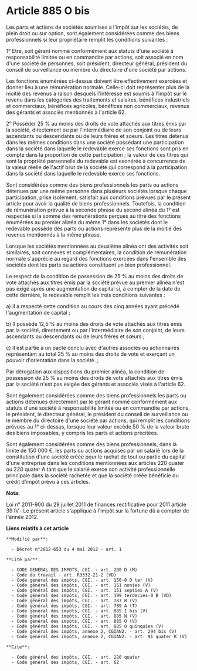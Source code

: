 # Article 885 O bis

Les parts et actions de sociétés soumises à l'impôt sur les sociétés, de plein droit ou sur option, sont également
considérées comme des biens professionnels si leur propriétaire remplit les conditions suivantes : 

1° Etre, soit gérant nommé conformément aux statuts d'une société à responsabilité limitée ou en commandite par actions, soit
associé en nom d'une société de personnes, soit président, directeur général, président du conseil de surveillance ou membre
du directoire d'une société par actions. 

Les fonctions énumérées ci-dessus doivent être effectivement exercées et donner lieu à une rémunération normale. Celle-ci
doit représenter plus de la moitié des revenus à raison desquels l'intéressé est soumis à l'impôt sur le revenu dans les
catégories des traitements et salaires, bénéfices industriels et commerciaux, bénéfices agricoles, bénéfices non commerciaux,
revenus des gérants et associés mentionnés à l'article 62. 

2° Posséder 25 % au moins des droits de vote attachés aux titres émis par la société, directement ou par l'intermédiaire de
son conjoint ou de leurs ascendants ou descendants ou de leurs frères et soeurs. Les titres détenus dans les mêmes conditions
dans une société possédant une participation dans la société dans laquelle le redevable exerce ses fonctions sont pris en
compte dans la proportion de cette participation ; la valeur de ces titres qui sont la propriété personnelle du redevable est
exonérée à concurrence de la valeur réelle de l'actif brut de la société qui correspond à la participation dans la société
dans laquelle le redevable exerce ses fonctions. 

Sont considérées comme des biens professionnels les parts ou actions détenues par une même personne dans plusieurs sociétés
lorsque chaque participation, prise isolément, satisfait aux conditions prévues par le présent article pour avoir la qualité
de biens professionnels. Toutefois, la condition de rémunération prévue à la seconde phrase du second alinéa du 1° est
respectée si la somme des rémunérations perçues au titre des fonctions énumérées au premier alinéa du même 1° dans les
sociétés dont le redevable possède des parts ou actions représente plus de la moitié des revenus mentionnés à la même phrase.

Lorsque les sociétés mentionnées au deuxième alinéa ont des activités soit similaires, soit connexes et complémentaires, la
condition de rémunération normale s'apprécie au regard des fonctions exercées dans l'ensemble des sociétés dont les parts ou
actions constituent un bien professionnel.

Le respect de la condition de possession de 25 % au moins des droits de vote attachés aux titres émis par la société prévue
au premier alinéa n'est pas exigé après une augmentation de capital si, à compter de la date de cette dernière, le redevable
remplit les trois conditions suivantes :

a) Il a respecté cette condition au cours des cinq années ayant précédé l'augmentation de capital ;

b) Il possède 12,5 % au moins des droits de vote attachés aux titres émis par la société, directement ou par l'intermédiaire
de son conjoint, de leurs ascendants ou descendants ou de leurs frères et sœurs ;

c) Il est partie à un pacte conclu avec d'autres associés ou actionnaires représentant au total 25 % au moins des droits de
vote et exerçant un pouvoir d'orientation dans la société. ;

Par dérogation aux dispositions du premier alinéa, la condition de possession de 25 % au moins des droits de vote attachés
aux titres émis par la société n'est pas exigée des gérants et associés visés à l'article 62. 

Sont également considérées comme des biens professionnels les parts ou actions détenues directement par le gérant nommé
conformément aux statuts d'une société à responsabilité limitée ou en commandite par actions, le président, le directeur
général, le président du conseil de surveillance ou le membre du directoire d'une société par actions, qui remplit les
conditions prévues au 1° ci-dessus, lorsque leur valeur excède 50 % de la valeur brute des biens imposables, y compris les
parts et actions précitées. 

Sont également considérées comme des biens professionnels, dans la limite de 150 000 €, les parts ou actions acquises par un
salarié lors de la constitution d'une société créée pour le rachat de tout ou partie du capital d'une entreprise dans les
conditions mentionnées aux articles 220 quater ou 220 quater A tant que le salarié exerce son activité professionnelle
principale dans la société rachetée et que la société créée bénéficie du crédit d'impôt prévu à ces articles.

**Nota:**

Loi n° 2011-900 du 29 juillet 2011 de finances rectificative pour 2011 article 39 IV : Le présent article s'applique à
l'impôt sur la fortune dû à compter de l'année 2012.

**Liens relatifs à cet article**

	**Modifié par**:

	  - Décret n°2012-653 du 4 mai 2012 - art. 1

	**Cité par**:

	  - CODE GENERAL DES IMPOTS, CGI. - art. 208 D (M)
	  - Code du travail - art. R3332-21-2 (VD)
	  - Code général des impôts, CGI. - art. 150-0 D ter (V)
	  - Code général des impôts, CGI. - art. 151 nonies (V)
	  - Code général des impôts, CGI. - art. 151 septies A (V)
	  - Code général des impôts, CGI. - art. 199 terdecies-0 B (VD)
	  - Code général des impôts, CGI. - art. 787 B (V)
	  - Code général des impôts, CGI. - art. 789 A (T)
	  - Code général des impôts, CGI. - art. 885 I bis (V)
	  - Code général des impôts, CGI. - art. 885 N (V)
	  - Code général des impôts, CGI. - art. 885 O (V)
	  - Code général des impôts, CGI. - art. 885 O quinquies (V)
	  - Code général des impôts, annexe 2, CGIAN2. - art. 294 bis (V)
	  - Code général des impôts, annexe 2, CGIAN2. - art. 91 quater K (V)

	**Cite**:

	  - Code général des impôts, CGI. - art. 220 quater
	  - Code général des impôts, CGI. - art. 62
